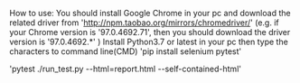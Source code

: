 How to use: 
You should install Google Chrome in your pc and download the related driver from 'http://npm.taobao.org/mirrors/chromedriver/' (e.g. if your Chrome version is '97.0.4692.71', then you should download the driver version is '97.0.4692.*' )
Install Python3.7 or latest in your pc then type the characters to command line(CMD)
'pip install selenium pytest'

'pytest ./run_test.py --html=report.html --self-contained-html'
